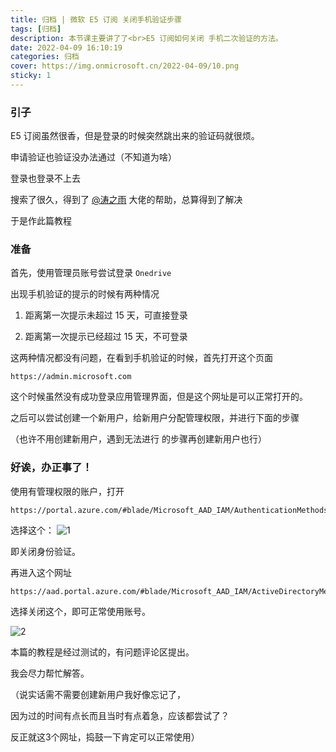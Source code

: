 ```yaml
---
title: 归档 | 微软 E5 订阅 关闭手机验证步骤
tags: [归档]
description: 本节课主要讲了了<br>E5 订阅如何关闭 手机二次验证的方法。
date: 2022-04-09 16:10:19
categories: 归档
cover: https://img.onmicrosoft.cn/2022-04-09/10.png
sticky: 1
---
```


### 引子

E5 订阅虽然很香，但是登录的时候突然跳出来的验证码就很烦。

申请验证也验证没办法通过（不知道为啥）

登录也登录不上去

搜索了很久，得到了 [@涛之雨](https://github.com/taozhiyu) 大佬的帮助，总算得到了解决

于是作此篇教程

### 准备

首先，使用管理员账号尝试登录 `Onedrive`

出现手机验证的提示的时候有两种情况

1. 距离第一次提示未超过 15 天，可直接登录

2. 距离第一次提示已经超过 15 天，不可登录

这两种情况都没有问题，在看到手机验证的时候，首先打开这个页面 

```
https://admin.microsoft.com
```

这个时候虽然没有成功登录应用管理界面，但是这个网址是可以正常打开的。

之后可以尝试创建一个新用户，给新用户分配管理权限，并进行下面的步骤

（也许不用创建新用户，遇到无法进行 的步骤再创建新用户也行）


### 好诶，办正事了！

使用有管理权限的账户，打开

```
https://portal.azure.com/#blade/Microsoft_AAD_IAM/AuthenticationMethodsMenuBlade/AdminAuthMethods
```

选择这个：
![1](https://img.onmicrosoft.cn/2022-04-09/8.png)

即关闭身份验证。

再进入这个网址

```
https://aad.portal.azure.com/#blade/Microsoft_AAD_IAM/ActiveDirectoryMenuBlade/Properties
```

选择关闭这个，即可正常使用账号。

![2](https://img.onmicrosoft.cn/2022-04-09/9.png)

本篇的教程是经过测试的，有问题评论区提出。

我会尽力帮忙解答。

（说实话需不需要创建新用户我好像忘记了，

因为过的时间有点长而且当时有点着急，应该都尝试了？

反正就这3个网址，捣鼓一下肯定可以正常使用）